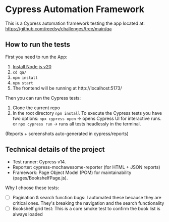 # Cypress Automation Framework

This is a Cypress automation framework testing the app located at:  
https://github.com/reedsy/challenges/tree/main/qa

## How to run the tests

First you need to run the App:

1. [Install Node.js v20](https://nodejs.org/en/learn/getting-started/how-to-install-nodejs)
2. `cd qa/`
3. `npm install`
4. `npm start`
5. The frontend will be running at http://localhost:5173/

Then you can run the Cypress tests:

1. Clone the current repo
2. In the root directory `npm install`
   To execute the Cypress tests you have two options:
   `npx cypress open` → opens Cypress UI for interactive runs.
   or
   `npx cypress run` → runs all tests headlessly in the terminal.

(Reports + screenshots auto-generated in cypress/reports)

## Technical details of the project

- Test runner: Cypress v14.
- Reporter: cypress-mochawesome-reporter (for HTML + JSON reports)
- Framework: Page Object Model (POM) for maintainability (pages/BookshelfPage.js).

Why I choose these tests:

- [ ] Pagination & search function bugs: I automated these because they are critical ones. They's breaking the navigation and the search functionality
- [ ] Bookshelf grid test: This is a core smoke test to confirm the book list is always loaded
